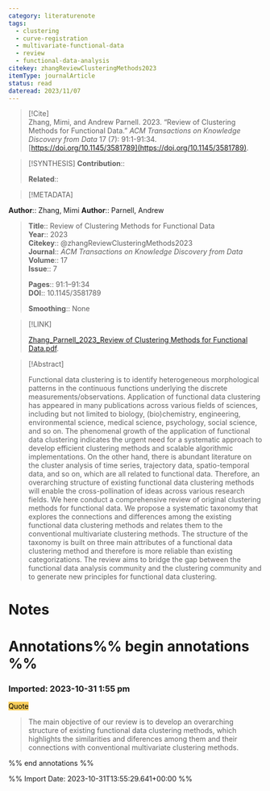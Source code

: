 ```yaml
---
category: literaturenote
tags:
  - clustering
  - curve-registration
  - multivariate-functional-data
  - review
  - functional-data-analysis
citekey: zhangReviewClusteringMethods2023
itemType: journalArticle
status: read
dateread: 2023/11/07
---
```


> [!Cite]  
> Zhang, Mimi, and Andrew Parnell. 2023. “Review of Clustering Methods for Functional Data.” _ACM Transactions on Knowledge Discovery from Data_ 17 (7): 91:1-91:34. [https://doi.org/10.1145/3581789](https://doi.org/10.1145/3581789).

> [!SYNTHESIS] 
>**Contribution**::
>
>**Related**:: 
>

> [!METADATA]  
>
**Author**:: Zhang, Mimi
**Author**:: Parnell, Andrew<br>
> **Title**:: Review of Clustering Methods for Functional Data    
> **Year**:: 2023     
> **Citekey**:: @zhangReviewClusteringMethods2023    
>**Journal**:: *ACM Transactions on Knowledge Discovery from Data*    
>**Volume**:: 17    
>**Issue**:: 7     
>    
>    
>     
> **Pages**:: 91:1–91:34    
>**DOI**:: 10.1145/3581789    
>
>**Smoothing**:: None

> [!LINK] 
>
> [Zhang_Parnell_2023_Review of Clustering Methods for Functional Data.pdf](file:///Users/steven/Library/CloudStorage/GoogleDrive-steven.golovkine@ul.ie/My%20Drive/bibliography/ACM%20Transactions%20on%20Knowledge%20Discovery%20from%20Data/2023/Zhang_Parnell_2023_Review%20of%20Clustering%20Methods%20for%20Functional%20Data.pdf).

>[!Abstract]
>
>Functional data clustering is to identify heterogeneous morphological patterns in the continuous functions underlying the discrete measurements/observations. Application of functional data clustering has appeared in many publications across various fields of sciences, including but not limited to biology, (bio)chemistry, engineering, environmental science, medical science, psychology, social science, and so on. The phenomenal growth of the application of functional data clustering indicates the urgent need for a systematic approach to develop efficient clustering methods and scalable algorithmic implementations. On the other hand, there is abundant literature on the cluster analysis of time series, trajectory data, spatio-temporal data, and so on, which are all related to functional data. Therefore, an overarching structure of existing functional data clustering methods will enable the cross-pollination of ideas across various research fields. We here conduct a comprehensive review of original clustering methods for functional data. We propose a systematic taxonomy that explores the connections and differences among the existing functional data clustering methods and relates them to the conventional multivariate clustering methods. The structure of the taxonomy is built on three main attributes of a functional data clustering method and therefore is more reliable than existing categorizations. The review aims to bridge the gap between the functional data analysis community and the clustering community and to generate new principles for functional data clustering.
>>


# Notes<br>
# Annotations%% begin annotations %%  
 
  
  
 
 
  
### Imported: 2023-10-31 1:55 pm  
  
  
<mark style="background-color: #f9cd59">Quote</mark>  
> The main objective of our review is to develop an overarching structure of existing functional data clustering methods, which highlights the similarities and diferences among them and their connections with conventional multivariate clustering methods.
  
  
%% end annotations %%

%% Import Date: 2023-10-31T13:55:29.641+00:00 %%
